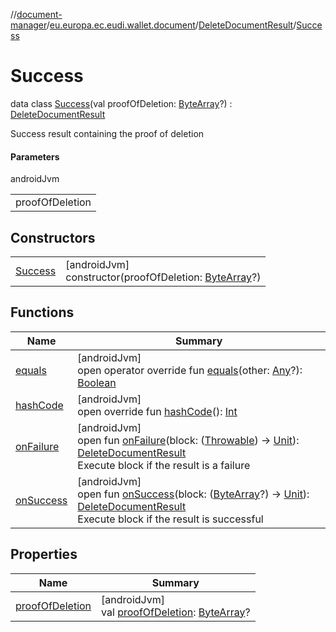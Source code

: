 //[document-manager](../../../../index.md)/[eu.europa.ec.eudi.wallet.document](../../index.md)/[DeleteDocumentResult](../index.md)/[Success](index.md)

# Success

data class [Success](index.md)(val proofOfDeletion: [ByteArray](https://kotlinlang.org/api/latest/jvm/stdlib/kotlin/-byte-array/index.html)?) : [DeleteDocumentResult](../index.md)

Success result containing the proof of deletion

#### Parameters

androidJvm

| |
|---|
| proofOfDeletion |

## Constructors

| | |
|---|---|
| [Success](-success.md) | [androidJvm]<br>constructor(proofOfDeletion: [ByteArray](https://kotlinlang.org/api/latest/jvm/stdlib/kotlin/-byte-array/index.html)?) |

## Functions

| Name                          | Summary                                                                                                                                                                                                                                                                                                                        |
|-------------------------------|--------------------------------------------------------------------------------------------------------------------------------------------------------------------------------------------------------------------------------------------------------------------------------------------------------------------------------|
| [equals](equals.md)           | [androidJvm]<br>open operator override fun [equals](equals.md)(other: [Any](https://kotlinlang.org/api/latest/jvm/stdlib/kotlin/-any/index.html)?): [Boolean](https://kotlinlang.org/api/latest/jvm/stdlib/kotlin/-boolean/index.html)                                                                                         |
| [hashCode](hash-code.md)      | [androidJvm]<br>open override fun [hashCode](hash-code.md)(): [Int](https://kotlinlang.org/api/latest/jvm/stdlib/kotlin/-int/index.html)                                                                                                                                                                                       |
| [onFailure](../on-failure.md) | [androidJvm]<br>open fun [onFailure](../on-failure.md)(block: ([Throwable](https://kotlinlang.org/api/latest/jvm/stdlib/kotlin/-throwable/index.html)) -&gt; [Unit](https://kotlinlang.org/api/latest/jvm/stdlib/kotlin/-unit/index.html)): [DeleteDocumentResult](../index.md)<br>Execute block if the result is a failure    |
| [onSuccess](../on-success.md) | [androidJvm]<br>open fun [onSuccess](../on-success.md)(block: ([ByteArray](https://kotlinlang.org/api/latest/jvm/stdlib/kotlin/-byte-array/index.html)?) -&gt; [Unit](https://kotlinlang.org/api/latest/jvm/stdlib/kotlin/-unit/index.html)): [DeleteDocumentResult](../index.md)<br>Execute block if the result is successful |

## Properties

| Name | Summary |
|---|---|
| [proofOfDeletion](proof-of-deletion.md) | [androidJvm]<br>val [proofOfDeletion](proof-of-deletion.md): [ByteArray](https://kotlinlang.org/api/latest/jvm/stdlib/kotlin/-byte-array/index.html)? |
